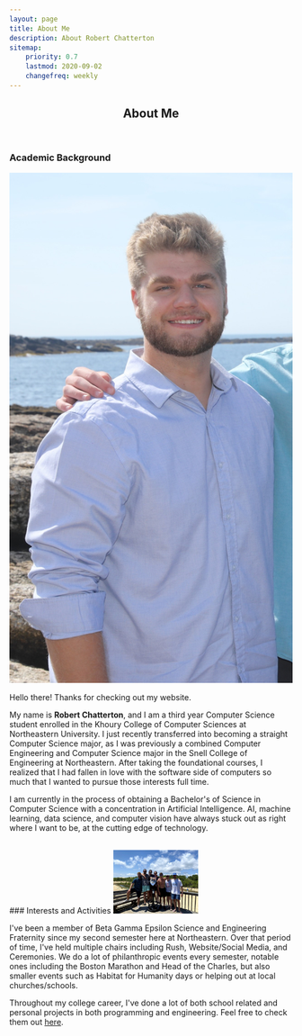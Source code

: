 ```yaml
---
layout: page
title: About Me
description: About Robert Chatterton
sitemap:
    priority: 0.7
    lastmod: 2020-09-02
    changefreq: weekly
---
```

<header class="major">
  <h2>About Me</h2>
</header>

### Academic Background

<span class="image left">
  <img src="/images/me4.jpg" alt="me" />
</span>

<p>
  Hello there! Thanks for checking out my website.
</p>
<p>
  My name is <b>Robert Chatterton</b>, and I am a third year Computer Science student enrolled in the Khoury College of Computer Sciences at Northeastern University. I just recently transferred into becoming a straight Computer Science major, as I was previously a combined Computer Engineering and Computer Science major in the Snell College of Engineering at Northeastern. After taking the foundational courses, I realized that I had fallen in love with the software side of computers so much that I wanted to pursue those interests full time.
</p>
<p>
  I am currently in the process of obtaining a Bachelor's of Science in Computer Science with a concentration in Artificial Intelligence. AI, machine learning, data science, and computer vision have always stuck out as right where I want to be, at the cutting edge of technology.
</p>
<br />
### Interests and Activities

<span class="image right">
  <img src="/images/the_boys.jpg" alt="fraternity" width="30%" height="30%" />
</span>

<p>
  I've been a member of Beta Gamma Epsilon Science and Engineering Fraternity since my second semester here at Northeastern. Over that period of time, I've held multiple chairs including Rush, Website/Social Media, and Ceremonies. We do a lot of philanthropic events every semester, notable ones including the Boston Marathon and Head of the Charles, but also smaller events such as Habitat for Humanity days or helping out at local churches/schools.
</p>

<p>
  Throughout my college career, I've done a lot of both school related and personal projects in both programming and engineering. Feel free to check them out
  <a href="{{ "/projects/" | absolute_url }}">here</a>.
</p>

<!--
What to talk about:
College path x
interests
Other activities:
  art/editing
  frat
 -->

